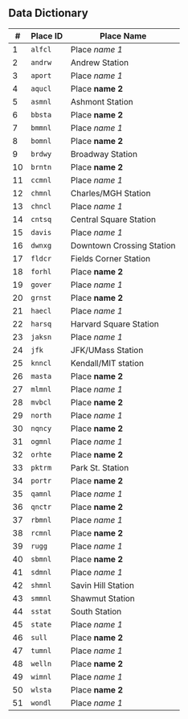 ## Data Dictionary

|#| Place ID | Place Name |
| --- | --- | --- |
|1| `alfcl` | Place *name 1* |
|2| `andrw` | Andrew Station |
|3| `aport` | Place *name 1* |
|4| `aqucl` | Place **name 2** |
|5| `asmnl` | Ashmont Station |
|6| `bbsta` | Place **name 2** |
|7| `bmmnl` | Place *name 1* |
|8| `bomnl` | Place **name 2** |
|9| `brdwy` | Broadway Station |
|10| `brntn` | Place **name 2** |
|11| `ccmnl` | Place *name 1* |
|12| `chmnl` | Charles/MGH Station |
|13| `chncl` | Place *name 1* |
|14| `cntsq` | Central Square Station |
|15| `davis` | Place *name 1* |
|16| `dwnxg` | Downtown Crossing Station |
|17| `fldcr` | Fields Corner Station |
|18| `forhl` | Place **name 2** |
|19| `gover` | Place *name 1* |
|20| `grnst` | Place **name 2** |
|21| `haecl` | Place *name 1* |
|22| `harsq` | Harvard Square Station |
|23| `jaksn` | Place *name 1* |
|24| `jfk` | JFK/UMass Station |
|25| `knncl` | Kendall/MIT station |
|26| `masta` | Place **name 2** |
|27| `mlmnl` | Place *name 1* |
|28| `mvbcl` | Place **name 2** |
|29| `north` | Place *name 1* |
|30| `nqncy` | Place **name 2** |
|31| `ogmnl` | Place *name 1* |
|32| `orhte` | Place **name 2** |
|33| `pktrm` | Park St. Station |
|34| `portr` | Place **name 2** |
|35| `qamnl` | Place *name 1* |
|36| `qnctr` | Place **name 2** |
|37| `rbmnl` | Place *name 1* |
|38| `rcmnl` | Place **name 2** |
|39| `rugg` | Place *name 1* |
|40| `sbmnl` | Place **name 2** |
|41| `sdmnl` | Place *name 1* |
|42| `shmnl` | Savin Hill Station |
|43| `smmnl` | Shawmut Station |
|44| `sstat` | South Station |
|45| `state` | Place *name 1* |
|46| `sull` | Place **name 2** |
|47| `tumnl` | Place *name 1* |
|48| `welln` | Place **name 2** |
|49| `wimnl` | Place *name 1* |
|50| `wlsta` | Place **name 2** |
|51| `wondl` | Place *name 1* |
